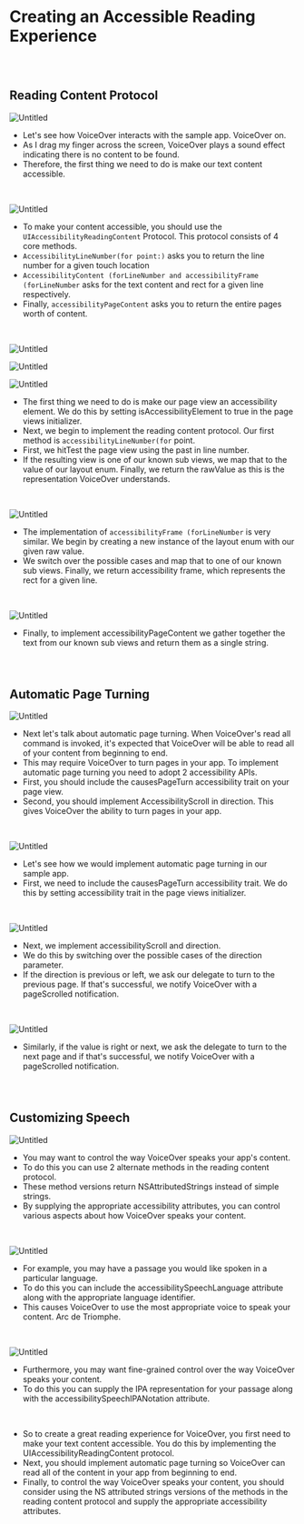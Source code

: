 # Creating an Accessible Reading Experience

<br/>

#

## Reading Content Protocol

![Untitled](Creating%20an%20Accessible%20Reading%20Experience%20e6b89626f0aa4786a7bd1bd1d4ff008c/Untitled.png)

- Let's see how VoiceOver interacts with the sample app. VoiceOver on.
- As I drag my finger across the screen, VoiceOver plays a sound effect indicating there is no content to be found.
- Therefore, the first thing we need to do is make our text content accessible.

<br/>

![Untitled](Creating%20an%20Accessible%20Reading%20Experience%20e6b89626f0aa4786a7bd1bd1d4ff008c/Untitled%201.png)

- To make your content accessible, you should use the `UIAccessibilityReadingContent` Protocol. This protocol consists of 4 core methods.
- `AccessibilityLineNumber(for point:)` asks you to return the line number for a given touch location
- `AccessibilityContent (forLineNumber and accessibilityFrame (forLineNumber` asks for the text content and rect for a given line respectively.
- Finally, `accessibilityPageContent` asks you to return the entire pages worth of content.

<br/>

![Untitled](Creating%20an%20Accessible%20Reading%20Experience%20e6b89626f0aa4786a7bd1bd1d4ff008c/Untitled%202.png)

![Untitled](Creating%20an%20Accessible%20Reading%20Experience%20e6b89626f0aa4786a7bd1bd1d4ff008c/Untitled%203.png)

![Untitled](Creating%20an%20Accessible%20Reading%20Experience%20e6b89626f0aa4786a7bd1bd1d4ff008c/Untitled%204.png)

- The first thing we need to do is make our page view an accessibility element. We do this by setting isAccessibilityElement to true in the page views initializer.
- Next, we begin to implement the reading content protocol. Our first method is `accessibilityLineNumber(for` point.
- First, we hitTest the page view using the past in line number.
- If the resulting view is one of our known sub views, we map that to the value of our layout enum. Finally, we return the rawValue as this is the representation VoiceOver understands.

<br/>

![Untitled](Creating%20an%20Accessible%20Reading%20Experience%20e6b89626f0aa4786a7bd1bd1d4ff008c/Untitled%205.png)

- The implementation of `accessibilityFrame (forLineNumber` is very similar. We begin by creating a new instance of the layout enum with our given raw value.
- We switch over the possible cases and map that to one of our known sub views. Finally, we return accessibility frame, which represents the rect for a given line.

<br/>

![Untitled](Creating%20an%20Accessible%20Reading%20Experience%20e6b89626f0aa4786a7bd1bd1d4ff008c/Untitled%206.png)

- Finally, to implement accessibilityPageContent we gather together the text from our known sub views and return them as a single string.

<br/>

#

## Automatic Page Turning

![Untitled](Creating%20an%20Accessible%20Reading%20Experience%20e6b89626f0aa4786a7bd1bd1d4ff008c/Untitled%207.png)

- Next let's talk about automatic page turning. When VoiceOver's read all command is invoked, it's expected that VoiceOver will be able to read all of your content from beginning to end.
- This may require VoiceOver to turn pages in your app. To implement automatic page turning you need to adopt 2 accessibility APIs.
- First, you should include the causesPageTurn accessibility trait on your page view.
- Second, you should implement AccessibilityScroll in direction. This gives VoiceOver the ability to turn pages in your app.

<br/>

![Untitled](Creating%20an%20Accessible%20Reading%20Experience%20e6b89626f0aa4786a7bd1bd1d4ff008c/Untitled%208.png)

- Let's see how we would implement automatic page turning in our sample app.
- First, we need to include the causesPageTurn accessibility trait. We do this by setting accessibility trait in the page views initializer.

<br/>

![Untitled](Creating%20an%20Accessible%20Reading%20Experience%20e6b89626f0aa4786a7bd1bd1d4ff008c/Untitled%209.png)

- Next, we implement accessibilityScroll and direction.
- We do this by switching over the possible cases of the direction parameter.
- If the direction is previous or left, we ask our delegate to turn to the previous page. If that's successful, we notify VoiceOver with a pageScrolled notification.

<br/>

![Untitled](Creating%20an%20Accessible%20Reading%20Experience%20e6b89626f0aa4786a7bd1bd1d4ff008c/Untitled%2010.png)

- Similarly, if the value is right or next, we ask the delegate to turn to the next page and if that's successful, we notify VoiceOver with a pageScrolled notification.

<br/>

#

## Customizing Speech

![Untitled](Creating%20an%20Accessible%20Reading%20Experience%20e6b89626f0aa4786a7bd1bd1d4ff008c/Untitled%2011.png)

- You may want to control the way VoiceOver speaks your app's content.
- To do this you can use 2 alternate methods in the reading content protocol.
- These method versions return NSAttributedStrings instead of simple strings.
- By supplying the appropriate accessibility attributes, you can control various aspects about how VoiceOver speaks your content.

<br/>

![Untitled](Creating%20an%20Accessible%20Reading%20Experience%20e6b89626f0aa4786a7bd1bd1d4ff008c/Untitled%2012.png)

- For example, you may have a passage you would like spoken in a particular language.
- To do this you can include the accessibilitySpeechLanguage attribute along with the appropriate language identifier.
- This causes VoiceOver to use the most appropriate voice to speak your content. Arc de Triomphe.

<br/>

![Untitled](Creating%20an%20Accessible%20Reading%20Experience%20e6b89626f0aa4786a7bd1bd1d4ff008c/Untitled%2013.png)

- Furthermore, you may want fine-grained control over the way VoiceOver speaks your content.
- To do this you can supply the IPA representation for your passage along with the accessibilitySpeechIPANotation attribute.

<br/>

- So to create a great reading experience for VoiceOver, you first need to make your text content accessible. You do this by implementing the UIAccessibilityReadingContent protocol.
- Next, you should implement automatic page turning so VoiceOver can read all of the content in your app from beginning to end.
- Finally, to control the way VoiceOver speaks your content, you should consider using the NS attributed strings versions of the methods in the reading content protocol and supply the appropriate accessibility attributes.